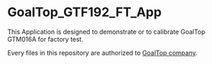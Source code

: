 # GoalTop_GTF192_FT_App

This Application is designed to demonstrate or to calibrate GoalTop GTM016A for factory test.

Every files in this repository are authorized to [GoalTop company](https://www.gtc.com.tw/).

